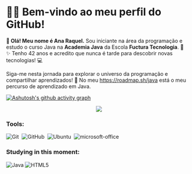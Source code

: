 # 👩‍💻 Bem-vindo ao meu perfil do GitHub! 

**🎉 Olá! Meu nome é Ana Raquel.**
Sou iniciante na área da programação e estudo o curso Java na **Academia Java** da Escola **Fuctura Tecnologia**. 🚀  
✨ Tenho 42 anos e acredito que nunca é tarde para descobrir novas tecnologias! 💻  

Siga-me nesta jornada para explorar o universo da programação e compartilhar aprendizados! 🌟
No meu https://roadmap.sh/java está o meu percurso de aprendizado em Java.

[![Ashutosh's github activity graph](https://github-readme-activity-graph.vercel.app/graph?username=anaraquel00&bg_color=#0000CD&color=15e5a6&line=07e9a5&point=0a855c&area=true&hide_border=true)](https://github.com/ashutosh00710/github-readme-activity-graph)

<p align="center">
  <img src="https://github-profile-trophy.vercel.app/?username=anaraquel00&theme=dracula&row=2&no-bg=true&column=3&margin-w=15&margin-h=15" />
</p>


### Tools:
![Git](https://img.shields.io/badge/-Git-0D1117?style=for-the-badge&logo=git&labelColor=0D1117)&nbsp;
![GitHub](https://img.shields.io/badge/-GitHub-0D1117?style=for-the-badge&logo=github&labelColor=0D1117)&nbsp;
![Ubuntu](https://img.shields.io/badge/-Ubuntu-0D1117?style=for-the-badge&logo=ubuntu&labelColor=0D1117)&nbsp;
![microsoft-office](https://img.shields.io/badge/-microsoft_office-0D1117?style=for-the-badge&logo=microsoft-office&labelColor=0D1117)&nbsp;
 

### Studying in this moment:
![Java](https://img.shields.io/badge/Java-000?style=for-the-badge&logo=java)
![HTML5](https://icons8.com.br/icon/101353/html-5)

